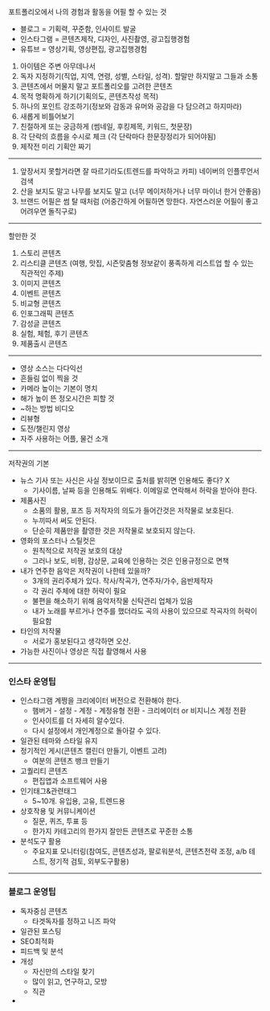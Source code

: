 포트폴리오에서 나의 경험과 활동을 어필 할 수 있는 것
- 블로그 = 기획력, 꾸준함, 인사이트 발굴
- 인스타그램 = 콘텐츠제작, 디자인, 사진촬영, 광고집행경험
- 유튜브 = 영상기획, 영상편집, 광고집행경험


1. 아이템은 주변 아무데나서
2. 독자 지정하기(직업, 지역, 연령, 성별, 스타일, 성격). 할말만 하지말고 그들과 소통
3. 콘텐츠에서 머물지 말고 포트폴리오를 고려한 콘텐츠
4. 목적 명확하게 하기(기획의도, 콘텐츠작성 목적)
5. 하나의 포인트 강조하기(정보와 감동과 유머와 공감을 다 담으려고 하지마라)
6. 새롭게 비틀어보기
7. 친절하게 또는 궁금하게 (썸네일, 후킹제목, 키워드, 첫문장)
8. 각 단락의 흐름을 수시로 체크 (각 단락마다 한문장정리가 되어야됨)
9. 제작전 미리 기획안 짜기

---

1. 앞장서지 못할거라면 잘 따르기라도(트렌드를 파악하고 카피)   네이버의 인플루언서 검색
2. 산을 보지도 말고 나무를 보지도 말고 (너무 메이저하거나 너무 마이너 한거 안좋음)
3. 브랜드 어필은 썸 탈 때처럼 (어중간하게 어필하면 망한다. 자연스러운 어필이 좋고 어려우면 돌직구로)

---
할만한 것
1. 스토리 콘텐츠
2. 리스티클 콘텐츠 (여행, 맛집, 시즌맞춤형 정보같이 풍족하게 리스트업 할 수 있는 직관적인 주제)
3. 이미지 콘텐츠
4. 이벤트 콘텐츠
5. 비교형 콘텐츠
6. 인포그래픽 콘텐츠
7. 감성글 콘텐츠
8. 실험, 체험, 후기 콘텐츠
9. 제품출시 콘텐츠

---

- 영상 소스는 다다익선
- 흔들림 없이 찍을 것
- 카메라 높이는 기본이 명치
- 해가 높이 뜬 정오시간은 피할 것
- ~하는 방법 비디오
- 리뷰형
- 도전/챌린지 영상
- 자주 사용하는 어플, 물건 소개

---
저작권의 기본
- 뉴스 기사 또는 사신은 사실 정보이므로 출처를 밝히면 인용해도 좋다? X
	- 기사이름, 날짜 등을 인용해도 위배다. 이메일로 연락해서 허락을 받아야 한다.
- 제품사진
	- 소품의 활용, 포즈 등 저작자의 의도가 들어간것은 저작물로 보호된다.
	- 누끼따서 써도 안된다.
	- 단순히 제품만을 촬영한 것은 저작물로 보호되지 않는다.
- 영화의 포스터나 스틸컷은
	- 원칙적으로 저작권 보호의 대상
	- 그러나 보도, 비평, 감상문, 교육에 인용하는 것은 인용규정으로 면책
- 내가 연주한 음악은 저작권이 나한테 있을까?
	- 3개의 권리주체가 있다.  작사/작곡가, 연주자/가수, 음반제작자
	- 각 권리 주체에 대한 허락이 필요
	- 불편을 해소하기 위해 음악저작물 신탁관리 업체가 있음
	- 내가 노래를 부르거나 연주를 했더라도 곡의 사용이 있으므로 작곡자의 허락이 필요함
- 타인의 저작물
	- 서로가 홍보된다고 생각하면 오산.
- 가능한 사진이나 영상은 직접 촬영해서 사용

---
### 인스타 운영팁
- 인스타그램 계쩡을 크리에이터 버전으로 전환해야 한다.
	- 햄버거 - 설정 - 계정 - 계정유형 전환 - 크리에이터 or 비지니스 계정 전환
	- 인사이트를 더 자세히 알수있다.
	- 다시 설정에서 개인계정으로 돌아갈 수 있다.
- 일관된 테마와 스타일 유지
- 정기적인 게시(콘텐츠 캘린더 만들기, 이벤트 고려)
	- 여분의 콘텐츠 뱅크 만들기
- 고퀄리티 콘텐츠
	- 편집앱과 소프트웨어 사용
- 인기태그&관련태그
	- 5~10개. 유입용, 고유, 트렌드용
- 상호작용 및 커뮤니케이션
	- 질문, 퀴즈, 투표 등
	- 한가지 카테고리의 한가지 잘만든 콘텐츠로 꾸준한 소통
- 분석도구 활용
	- 주요지표 모니터링(참여도, 콘텐츠성과, 팔로워분석, 콘텐츠전략 조정, a/b 테스트, 정기적 검토, 외부도구활용)

---
### 블로그 운영팁
- 독자중심 콘텐츠
	- 타겟독자를 정하고 니즈 파악
- 일관된 포스팅
- SEO최적화
- 피드백 및 분석
- 개성
	- 자신만의 스타일 찾기
	- 많이 읽고, 연구하고, 모방
	- 직관
- 